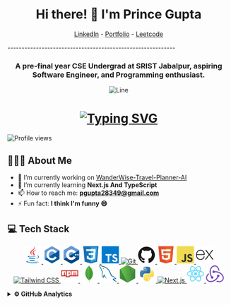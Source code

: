 <!--- Body Begins -->

<!-- Center-aligned header -->

  <h1 align="center">Hi there! 👋 I'm Prince Gupta</h1>
<!-- Links to social profiles -->
  <p align="center">
    <a href="https://linkedin.com/in/prince-gupta-0201b824b">LinkedIn</a> - 
    <a href="https://portfolio-lemon-zeta-11.vercel.app/">Portfolio</a> -
    <a href="https://www.leetcode.com/pgupta28349">Leetcode</a>
  </p>
<!-- Divider line -->
-----------------------------------------------------------

<!-- Brief introduction -->
<h3 align="center">A pre-final year CSE Undergrad at SRIST Jabalpur, aspiring Software Engineer, and Programming enthusiast.</h3>

<!-- Divider line -->
<p align="center">
  <img src="https://user-images.githubusercontent.com/85225156/171937799-8fc9e255-9889-4642-9c92-6df85fb86e82.gif" alt="Line" />
</p>

<!-- Animated typing effect -->
<h1 align="center">
  <a href="https://git.io/typing-svg">
    <img src="https://readme-typing-svg.herokuapp.com?color=62F7F3&size=25&lines=Converting+coffee+into+code!!!..👋" alt="Typing SVG" />
  </a>
</h1>

<!-- Profile views counter -->
<p align="left"> 
  <img src="https://komarev.com/ghpvc/?username=princegupta101&label=Profile%20views&color=0e75b6&style=flat" alt="Profile views" /> 
</p>

## 👨🏻‍💻 About Me

<!-- List of personal information -->
- 🔭 I’m currently working on [WanderWise-Travel-Planner-AI](https://github.com/Princegupta101/WanderWise-Travel-Planner-AI)
- 🌱 I’m currently learning **Next.js And TypeScript**
- 📫 How to reach me: **pgupta28349@gmail.com**
- ⚡ Fun fact: **I think I'm funny 😄**

## 💻 Tech Stack

<!-- Icons representing the tech stack -->
<p align="center">
  <a href="https://www.cprogramming.com/">
    <!-- Java -->
    <img src="https://raw.githubusercontent.com/devicons/devicon/master/icons/java/java-original.svg" width="40" height="40" alt="Java" />
    <!-- C -->
    <img src="https://raw.githubusercontent.com/devicons/devicon/master/icons/c/c-original.svg" alt="C" width="40" height="40" /> 
    <!-- C++ -->
    <img src="https://raw.githubusercontent.com/devicons/devicon/master/icons/cplusplus/cplusplus-original.svg" alt="C++" width="40" height="40" /> 
    <!-- CSS -->
    <img src="https://raw.githubusercontent.com/devicons/devicon/master/icons/css3/css3-original.svg" alt="CSS" width="40" height="40" /> 
    <!-- TypeScript -->
    <img src="https://raw.githubusercontent.com/devicons/devicon/master/icons/typescript/typescript-original.svg" alt="TypeScript" width="40" height="40" /> 
    <!-- Git -->
    <img src="https://www.vectorlogo.zone/logos/git-scm/git-scm-icon.svg" alt="Git" width="40" height="40" /> 
    <!-- GitHub -->
    <img src="https://raw.githubusercontent.com/devicons/devicon/master/icons/github/github-original.svg" alt="GitHub" width="40" height="40" />
    <!-- HTML5 -->
    <img src="https://raw.githubusercontent.com/devicons/devicon/master/icons/html5/html5-original.svg" alt="HTML5" width="40" height="40" /> 
    <!-- JavaScript -->
    <img src="https://raw.githubusercontent.com/devicons/devicon/master/icons/javascript/javascript-original.svg" alt="JavaScript" width="40" height="40" /> 
    <!-- Express.js -->
    <img src="https://raw.githubusercontent.com/devicons/devicon/master/icons/express/express-original.svg" alt="Express.js" width="40" height="40" /> 
    <!-- Tailwind CSS -->
    <img src="https://cdn.jsdelivr.net/gh/devicons/devicon/icons/tailwindcss/tailwindcss-original.svg" alt="Tailwind CSS" width="40" height="40" /> 
    <!-- npm -->
    <img src="https://raw.githubusercontent.com/devicons/devicon/master/icons/npm/npm-original-wordmark.svg" alt="npm" width="40" height="40" />
    <!-- MongoDB -->
    <img src="https://raw.githubusercontent.com/devicons/devicon/master/icons/mongodb/mongodb-original.svg" alt="MongoDB" width="40" height="40" /> 
    <!-- MySQL -->
    <img src="https://raw.githubusercontent.com/devicons/devicon/master/icons/mysql/mysql-original.svg" alt="MySQL" width="40" height="40" /> 
    <!-- Node.js -->
    <img src="https://raw.githubusercontent.com/devicons/devicon/master/icons/nodejs/nodejs-original.svg" alt="Node.js" width="40" height="40" />
    <!-- Python -->
    <img src="https://raw.githubusercontent.com/devicons/devicon/master/icons/python/python-original.svg" alt="Python" width="40" height="40" />
     <!-- Next.js -->
    <img src="https://cdn.jsdelivr.net/gh/devicons/devicon/icons/nextjs/nextjs-original.svg" alt="Next.js" width="40" height="40"/> 
    <!-- React -->
    <img src="https://raw.githubusercontent.com/devicons/devicon/master/icons/react/react-original.svg" alt="React" width="40" height="40" /> 
    <!-- Redux -->
    <img src="https://raw.githubusercontent.com/devicons/devicon/master/icons/redux/redux-original.svg" alt="Redux" width="40" height="40" /> 
  </a>
</p>

<details>
  <summary><b>⚙️ GitHub Analytics</b></summary>
  <!-- Links to GitHub analytics images -->
  <a href="https://github.com/Princegupta101">
    <!-- Repositories per language -->
    <img height="155em" src="https://github-readme-stats.vercel.app/api/top-langs/?username=princegupta101&layout=donut" alt="Prince Gupta GitHub stats" />
    <!-- GitHub stats -->
    <img height="155em" src="https://raw.githubusercontent.com/princegupta101/github-card-template/master/profile-summary-card-output/github_dark/3-stats.svg" alt="Prince Gupta GitHub stats" />
  </a>
</details>
